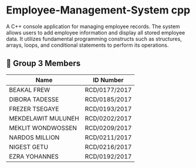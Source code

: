 # Employee-Management-System cpp
A C++ console application for managing employee records.  The system allows users to add employee information and display all stored employee data.  It utilizes fundamental programming constructs such as structures, arrays, loops, and conditional statements to perform its operations.


## 👥 Group 3 Members

| Name                   | ID Number        |
|------------------------|------------------|
| BEAKAL FREW            | RCD/0177/2017    |
| DIBORA TADESSE         | RCD/0185/2017    |
| FREZER TSEGAYE         | RCD/0193/2017    |
| MEKDELAWIT MULUNEH     | RCD/0202/2017    |
| MEKLIT WONDWOSSEN      | RCD/0209/2017    |
| NARDOS MILLION         | RCD/0211/2017    |
| NIGEST GETU            | RCD/0216/2017    |
| EZRA YOHANNES          | RCD/0192/2017    |
